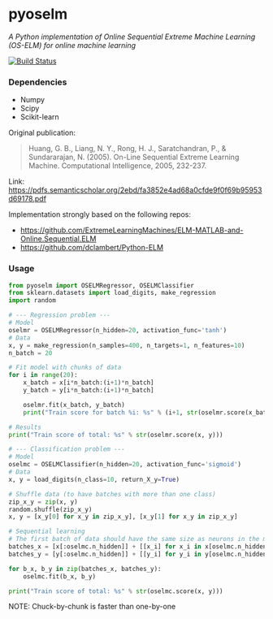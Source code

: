 # pyoselm

*A Python implementation of Online Sequential Extreme Machine Learning (OS-ELM) for online machine learning*


[![Build Status](https://travis-ci.org/leferrad/pyoselm.svg?branch=master)](https://travis-ci.org/leferrad/pyoselm)

### Dependencies

- Numpy
- Scipy
- Scikit-learn

Original publication: 

> Huang, G. B., Liang, N. Y., Rong, H. J., Saratchandran, P., & Sundararajan, N. (2005). 
  On-Line Sequential Extreme Learning Machine. Computational Intelligence, 2005, 232-237.

Link: https://pdfs.semanticscholar.org/2ebd/fa3852e4ad68a0cfde9f0f69b95953d69178.pdf

Implementation strongly based on the following repos:

- https://github.com/ExtremeLearningMachines/ELM-MATLAB-and-Online.Sequential.ELM
- https://github.com/dclambert/Python-ELM

### Usage

```python
from pyoselm import OSELMRegressor, OSELMClassifier
from sklearn.datasets import load_digits, make_regression
import random

# --- Regression problem ---
# Model
oselmr = OSELMRegressor(n_hidden=20, activation_func='tanh')
# Data
x, y = make_regression(n_samples=400, n_targets=1, n_features=10)
n_batch = 20

# Fit model with chunks of data
for i in range(20):
    x_batch = x[i*n_batch:(i+1)*n_batch]
    y_batch = y[i*n_batch:(i+1)*n_batch]

    oselmr.fit(x_batch, y_batch)
    print("Train score for batch %i: %s" % (i+1, str(oselmr.score(x_batch, y_batch))))

# Results
print("Train score of total: %s" % str(oselmr.score(x, y)))

# --- Classification problem ---
# Model 
oselmc = OSELMClassifier(n_hidden=20, activation_func='sigmoid')
# Data
x, y = load_digits(n_class=10, return_X_y=True)

# Shuffle data (to have batches with more than one class)
zip_x_y = zip(x, y)
random.shuffle(zip_x_y)
x, y = [x_y[0] for x_y in zip_x_y], [x_y[1] for x_y in zip_x_y]

# Sequential learning
# The first batch of data should have the same size as neurons in the model to achieve the 1st phase (boosting)
batches_x = [x[:oselmc.n_hidden]] + [[x_i] for x_i in x[oselmc.n_hidden:]]
batches_y = [y[:oselmc.n_hidden]] + [[y_i] for y_i in y[oselmc.n_hidden:]]

for b_x, b_y in zip(batches_x, batches_y):
    oselmc.fit(b_x, b_y)

print("Train score of total: %s" % str(oselmc.score(x, y)))

```

NOTE: Chuck-by-chunk is faster than one-by-one